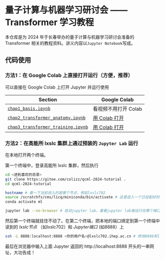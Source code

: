# 量子计算与机器学习研讨会 —— Transformer 学习教程

本仓库是为 2024 年于长春举办的量子计算与机器学习研讨会准备的 Transformer 相关的教程资料。讲义内容以`Jupyter Notebook`写成。

## 代码使用

### 方法1：在 Google Colab 上直接打开运行（方便，推荐）

可以直接在 Google Colab 上打开 Jupyter 并运行使用

| Section | Google Colab |
| --- | --- |
| [`chap1_basis.ipynb`](chap1_basis.ipynb) | 看视频不用打开 Colab |
| [`chap2_transformer_anatomy.ipynb`](chap2_transformer_anatomy.ipynb) | [用 Colab 打开](https://colab.research.google.com/gitee/colizz/qcml-2024-tutorial/blob/master/chap2_transformer_anatomy.ipynb) |
| [`chap3_transformer_training.ipynb`](chap3_transformer_training.ipynb) | [用 Colab 打开](https://colab.research.google.com/gitee/colizz/qcml-2024-tutorial/blob/master/chap3_transformer_training.ipynb) |

### 方法2：在高能所 lxslc 集群上通过预装的 `Jupyter Lab` 运行

在本地打开两个终端。

第一个终端中，登录高能所 lxslc 集群，然后执行
 ```bash
cd <进到喜欢的目录>
git clone https://gitee.com/colizz/qcml-2024-tutorial .
cd qcml-2024-tutorial

hostname # 看一下当前进入的是哪个节点，例如lxslc702
source /scratchfs/cms/licq/miniconda/bin/activate # 这里进入一个已经配好的conda环境
conda activate ml

jupyter lab --no-browser # 启动jupyter lab，看看jupyter lab被运行在哪个端口上，例如8888
 ```

然后第一个终端就挂住不动了。在第二个终端，把本地的端口绑定到第一个终端中读到的 *lxslc节点* （如lxslc702）和 *Jupyter端口* (如8888）上
 ```bash
ssh -L 8888:localhost:8888 <你的用户名>@lxslc702.ihep.ac.cn # 修改8888和lxslc702
 ```
 
最后在浏览器中输入上面 Jupyter 返回的 http://localhost:8888 开头的一串网址，大功告成！
